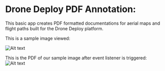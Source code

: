 # Drone Deploy PDF Annotation:

This basic app creates PDF formatted documentations for aerial maps and flight paths built for the Drone Deploy platform.


This is a sample image viewed:

![Alt text](/images/landingpage_one.png?raw=true)



This is the PDF of our sample image after event listener is triggered:
![Alt text](/images/pdftest_one.png?raw=true)
